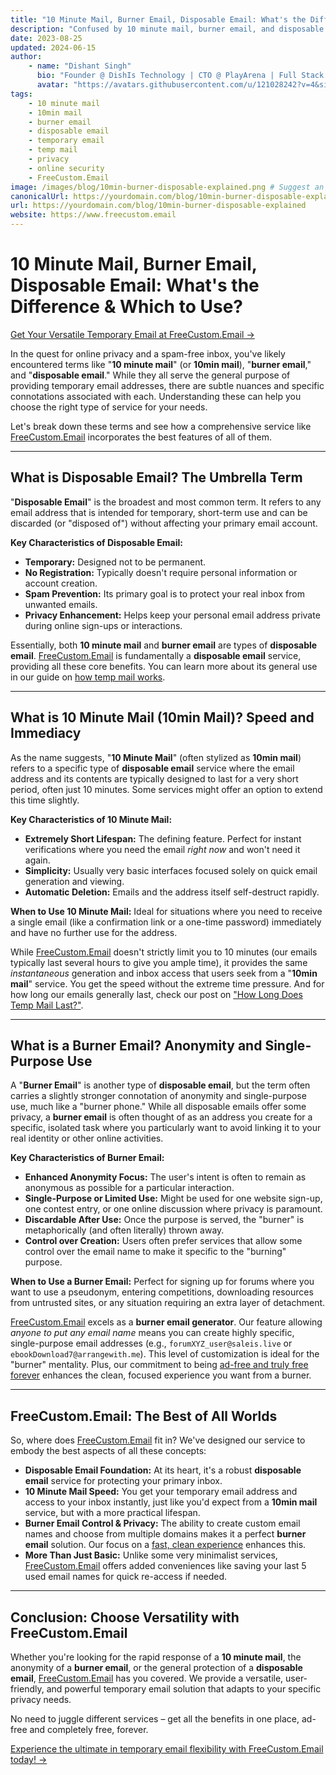 ```yaml
---
title: "10 Minute Mail, Burner Email, Disposable Email: What's the Difference & Which to Use?"
description: "Confused by 10 minute mail, burner email, and disposable email? Learn their definitions, key differences, and how FreeCustom.Email provides the ultimate temporary email solution for your privacy needs."
date: 2023-08-25
updated: 2024-06-15
author:
    - name: "Dishant Singh"
      bio: "Founder @ DishIs Technology | CTO @ PlayArena | Full Stack & Python Developer | ML/ DL Developer | Problem Solver | Math & Science Teacher"
      avatar: "https://avatars.githubusercontent.com/u/121028242?v=4&size=64"
tags:
    - 10 minute mail
    - 10min mail
    - burner email
    - disposable email
    - temporary email
    - temp mail
    - privacy
    - online security
    - FreeCustom.Email
image: /images/blog/10min-burner-disposable-explained.png # Suggest an image: clock, fire, trash can icons
canonicalUrl: https://yourdomain.com/blog/10min-burner-disposable-explained
url: https://yourdomain.com/blog/10min-burner-disposable-explained
website: https://www.freecustom.email
---
```


# 10 Minute Mail, Burner Email, Disposable Email: What's the Difference & Which to Use?

[Get Your Versatile Temporary Email at FreeCustom.Email &rarr;](https://www.freecustom.email)

In the quest for online privacy and a spam-free inbox, you've likely encountered terms like "**10 minute mail**" (or **10min mail**), "**burner email**," and "**disposable email**." While they all serve the general purpose of providing temporary email addresses, there are subtle nuances and specific connotations associated with each. Understanding these can help you choose the right type of service for your needs.

Let's break down these terms and see how a comprehensive service like [FreeCustom.Email](https://www.freecustom.email) incorporates the best features of all of them.

---

## What is Disposable Email? The Umbrella Term

"**Disposable Email**" is the broadest and most common term. It refers to any email address that is intended for temporary, short-term use and can be discarded (or "disposed of") without affecting your primary email account.

**Key Characteristics of Disposable Email:**

*   **Temporary:** Designed not to be permanent.
*   **No Registration:** Typically doesn't require personal information or account creation.
*   **Spam Prevention:** Its primary goal is to protect your real inbox from unwanted emails.
*   **Privacy Enhancement:** Helps keep your personal email address private during online sign-ups or interactions.

Essentially, both **10 minute mail** and **burner email** are types of **disposable email**. [FreeCustom.Email](https://www.freecustom.email) is fundamentally a **disposable email** service, providing all these core benefits. You can learn more about its general use in our guide on [how temp mail works](/blog/temp-mail-explained).

---

## What is 10 Minute Mail (10min Mail)? Speed and Immediacy

As the name suggests, "**10 Minute Mail**" (often stylized as **10min mail**) refers to a specific type of **disposable email** service where the email address and its contents are typically designed to last for a very short period, often just 10 minutes. Some services might offer an option to extend this time slightly.

**Key Characteristics of 10 Minute Mail:**

*   **Extremely Short Lifespan:** The defining feature. Perfect for instant verifications where you need the email *right now* and won't need it again.
*   **Simplicity:** Usually very basic interfaces focused solely on quick email generation and viewing.
*   **Automatic Deletion:** Emails and the address itself self-destruct rapidly.

**When to Use 10 Minute Mail:**
Ideal for situations where you need to receive a single email (like a confirmation link or a one-time password) immediately and have no further use for the address.

While [FreeCustom.Email](https://www.freecustom.email) doesn't strictly limit you to 10 minutes (our emails typically last several hours to give you ample time), it provides the same *instantaneous* generation and inbox access that users seek from a "**10min mail**" service. You get the speed without the extreme time pressure. And for how long our emails generally last, check our post on ["How Long Does Temp Mail Last?"](/blog/how-long-does-temp-mail-lasts).

---

## What is a Burner Email? Anonymity and Single-Purpose Use

A "**Burner Email**" is another type of **disposable email**, but the term often carries a slightly stronger connotation of anonymity and single-purpose use, much like a "burner phone." While all disposable emails offer some privacy, a **burner email** is often thought of as an address you create for a specific, isolated task where you particularly want to avoid linking it to your real identity or other online activities.

**Key Characteristics of Burner Email:**

*   **Enhanced Anonymity Focus:** The user's intent is often to remain as anonymous as possible for a particular interaction.
*   **Single-Purpose or Limited Use:** Might be used for one website sign-up, one contest entry, or one online discussion where privacy is paramount.
*   **Discardable After Use:** Once the purpose is served, the "burner" is metaphorically (and often literally) thrown away.
*   **Control over Creation:** Users often prefer services that allow some control over the email name to make it specific to the "burning" purpose.

**When to Use a Burner Email:**
Perfect for signing up for forums where you want to use a pseudonym, entering competitions, downloading resources from untrusted sites, or any situation requiring an extra layer of detachment.

[FreeCustom.Email](https://www.freecustom.email) excels as a **burner email generator**. Our feature allowing *anyone to put any email name* means you can create highly specific, single-purpose email addresses (e.g., `forumXYZ_user@saleis.live` or `ebookDownload7@arrangewith.me`). This level of customization is ideal for the "burner" mentality. Plus, our commitment to being [ad-free and truly free forever](/blog/forever-free-and-ad-free) enhances the clean, focused experience you want from a burner.

---

## FreeCustom.Email: The Best of All Worlds

So, where does [FreeCustom.Email](https://www.freecustom.email) fit in? We've designed our service to embody the best aspects of all these concepts:

*   **Disposable Email Foundation:** At its heart, it's a robust **disposable email** service for protecting your primary inbox.
*   **10 Minute Mail Speed:** You get your temporary email address and access to your inbox instantly, just like you'd expect from a **10min mail** service, but with a more practical lifespan.
*   **Burner Email Control & Privacy:** The ability to create custom email names and choose from multiple domains makes it a perfect **burner email** solution. Our focus on a [fast, clean experience](/blog/why-we-are-fastest) enhances this.
*   **More Than Just Basic:** Unlike some very minimalist services, [FreeCustom.Email](https://www.freecustom.email) offers added conveniences like saving your last 5 used email names for quick re-access if needed.

---

## Conclusion: Choose Versatility with FreeCustom.Email

Whether you're looking for the rapid response of a **10 minute mail**, the anonymity of a **burner email**, or the general protection of a **disposable email**, [FreeCustom.Email](https://www.freecustom.email) has you covered. We provide a versatile, user-friendly, and powerful temporary email solution that adapts to your specific privacy needs.

No need to juggle different services – get all the benefits in one place, ad-free and completely free, forever.

[Experience the ultimate in temporary email flexibility with FreeCustom.Email today! &rarr;](https://www.freecustom.email)